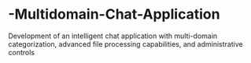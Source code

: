 # -Multidomain-Chat-Application
Development of an intelligent chat application with multi-domain categorization, advanced  file processing capabilities, and administrative controls
